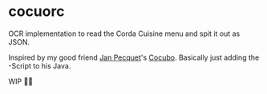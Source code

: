 # cocuorc

OCR implementation to read the Corda Cuisine menu and spit it out as JSON.

Inspired by my good friend [Jan Pecquet](https://github.com/pekket)'s [Cocubo](https://github.com/Pekket/Cocubo). Basically just adding the -Script to his Java.

WIP 👨‍💻

